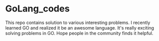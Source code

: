 # GoLang_codes

This repo contains solution to various interesting problems. I recently learned GO and realized it be an awesome language.
It's really exciting solving problems in GO.
Hope people in the community finds it helpful.
